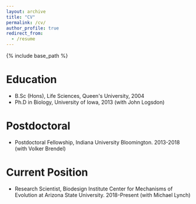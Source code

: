 ```yaml
---
layout: archive
title: "CV"
permalink: /cv/
author_profile: true
redirect_from:
  - /resume
---
```


{% include base_path %}

Education
======
* B.Sc (Hons), Life Sciences, Queen's University, 2004
* Ph.D in Biology, University of Iowa, 2013 (with John Logsdon)

Postdoctoral
======
* Postdoctoral Fellowship, Indiana University Bloomington. 2013-2018 (with Volker Brendel)

Current Position
=====
* Research Scientist, Biodesign Institute Center for Mechanisms of Evolution at Arizona State University. 2018-Present (with Michael Lynch)